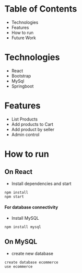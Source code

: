 
# Table of Contents
* Technologies
* Features
* How to run
* Future Work

# Technologies
* React
* Bootstrap 
* MySql
* Springboot


# Features
* List Products
* Add products to Cart
* Add product by seller
* Admin control

#  How to run
## On React  

* Install dependencies and start
```
npm install
npm start
```
#### For database connectivity


* Install MySQL
```
npm install mysql
```
## On MySQL 
* create new database
```
create database ecommerce
use ecommerce
```
